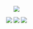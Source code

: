 <p align='center'>
	<img src="https://capsule-render.vercel.app/api?type=waving&color=ACBCFF&fontColor=0F1035&height=200&section=header&text=Welcome+to+Sukho's+Github! ✨&fontSize=40" />
</p>

<p align='center'>
	<!-- gmail -->
	<img src="https://img.shields.io/badge/tnrgh12@gmail.com-%23EA4335.svg?&style=for-the-badge&logo=gmail&logoColor=white" />
 	<!-- Tistory -->
	<a href="https://sukstory.tistory.com/"><img src="https://img.shields.io/badge/Tech Blog-000000?style=flat-square&logo=tistory&logoColor=white"></a>
 	<!-- Instagram -->
	<a href="https://www.instagram.com/"><img src="https://img.shields.io/badge/instagram-E4405F?style=flat-square&logo=instagram&logoColor=white"></a>
</p>
